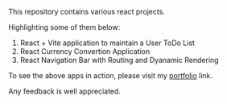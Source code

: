 This repository contains various react projects.

Highlighting some of them below:

1. React + Vite application to maintain a User ToDo List
2. React Currency Convertion Application
3. React Navigation Bar with Routing and Dyanamic Rendering

To see the above apps in action, please visit my [portfolio](https://narasimha-gaonkar.github.io/ngaonkar-portfolio/) link.

Any feedback is well appreciated.
